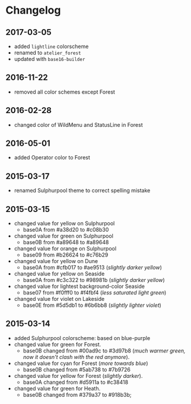 # Changelog

## 2017-03-05
- added `lightline` colorscheme
- renamed to `atelier_forest`
- updated with `base16-builder`

## 2016-11-22
- removed all color schemes except Forest

## 2016-02-28
- changed color of WildMenu and StatusLine in Forest

## 2016-05-01
- added Operator color to Forest

## 2015-03-17
  - renamed Sulphurpool theme to correct spelling mistake

## 2015-03-15
- changed value for yellow on Sulphurpool
    - base0A from #a38d20 to #c08b30
- changed value for green on Sulphurpool
    - base0B from #a89648 to #a89648
- changed value for orange on Sulphurpool
    - base09 from #b26624 to #c76b29
- changed value for yellow on Dune
    - base0A from #cfb017 to #ae9513 (_slightly darker yellow_)
- changed value for yellow on Seaside
    - base0A from #c3c322 to #98981b (_slightly darker yellow_)
- changed value for lightest background-color Seaside
    - base07 from #f0fff0 to #f4fbf4 (_less saturated light green_)
- changed value for violet on Lakeside
    - base0E from #5d5db1 to #6b6bb8 (_slightly lighter violet_)

## 2015-03-14
- added Sulphurpool colorscheme: based on blue-purple
- changed value for green for Forest.
    - base0B changed from #00ad9c to #3d97b8 (_much warmer green, now it doesn't clash with the red anymore_).
- changed value for cyan for Forest (_more towards blue_)
    - base0B changed from #5ab738 to #7b9726
- changed value for yellow for Forest (_slightly darker_).
    - base0A changed from #d5911a to #c38418
- changed value for green for Heath.
    - base0B changed from #379a37 to #918b3b;
